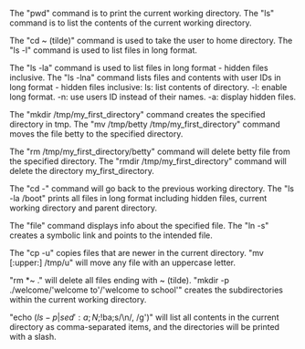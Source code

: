 The "pwd" command is to print the current working directory.
The "ls" command is to list the contents of the current working directory.

The "cd ~ (tilde)" command is used to take the user to home directory.
The "ls -l" command is used to list files in long format.


The "ls -la" command is used to list files in long format - hidden files inclusive.
The "ls -lna" command lists files and contents with user IDs in long format - hidden files inclusive:
ls: list contents of directory.
-l: enable long format.
-n: use users ID instead of their names.
-a: display hidden files.


The "mkdir /tmp/my_first_directory" command creates the specified directory in tmp.
The "mv /tmp/betty /tmp/my_first_directory" command moves the file betty to the specified directory.

The "rm /tmp/my_first_directory/betty" command will delete betty file from the specified directory.
The "rmdir /tmp/my_first_directory" command will delete the directory my_first_directory.

The "cd -" command will go back to the previous working directory.
The "ls -la /boot" prints all files in long format including hidden files, current working directory and parent directory.

The "file" command displays info about the specified file.
The "ln -s" creates a symbolic link and points to the intended file.

The "cp -u" copies files that are newer in the current directory.
"mv [:upper:] /tmp/u" will move any file with an uppercase letter.

"rm *~ ." will delete all files ending with ~ (tilde).
"mkdir -p ./welcome/'welcome to'/'welcome to school'" creates the subdirectories within the current working directory.

"echo $(ls -p | sed ':a;N;$!ba;s/\n/, /g')" will list all contents in the current directory as comma-separated items, and the directories will be printed with a slash.
